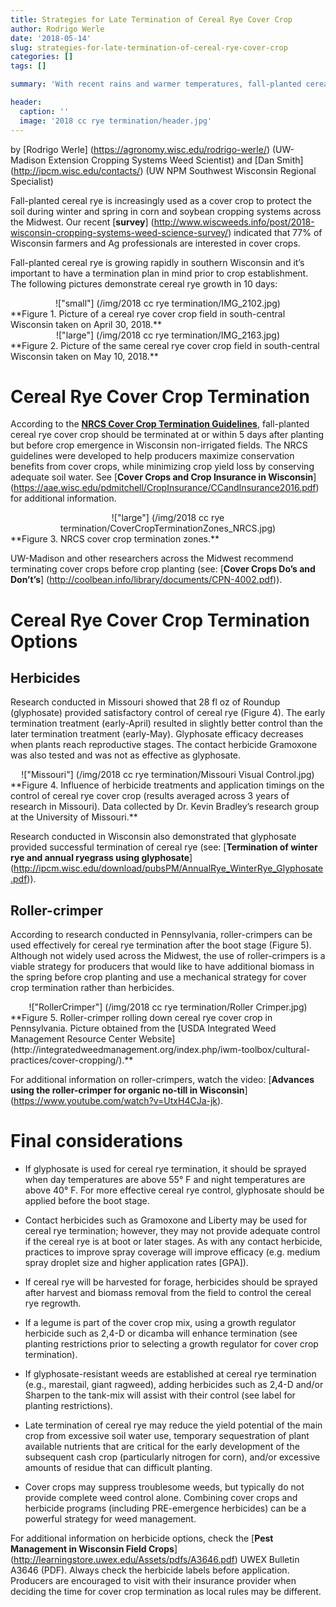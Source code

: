 ```yaml
---
title: Strategies for Late Termination of Cereal Rye Cover Crop
author: Rodrigo Werle
date: '2018-05-14'
slug: strategies-for-late-termination-of-cereal-rye-cover-crop
categories: []
tags: []

summary: 'With recent rains and warmer temperatures, fall-planted cereal rye is growing rapidly and it’s important to have a termination plan in mind prior to crop establishment.'

header:
  caption: ''
  image: '2018 cc rye termination/header.jpg'
---
```

by [Rodrigo Werle] (https://agronomy.wisc.edu/rodrigo-werle/) (UW-Madison Extension Cropping Systems Weed Scientist) and
[Dan Smith] (http://ipcm.wisc.edu/contacts/) (UW NPM Southwest Wisconsin Regional Specialist)


Fall-planted cereal rye is increasingly used as a cover crop to protect the soil during winter and spring in corn and soybean cropping systems across the Midwest. Our recent [**survey**] (http://www.wiscweeds.info/post/2018-wisconsin-cropping-systems-weed-science-survey/) indicated that 77% of Wisconsin farmers and Ag professionals are interested in cover crops. 

Fall-planted cereal rye is growing rapidly in southern Wisconsin and it’s important to have a termination plan in mind prior to crop establishment. The following pictures demonstrate cereal rye growth in 10 days:

<center>!["small"] (/img/2018 cc rye termination/IMG_2102.jpg)</center>
**Figure 1. Picture of a cereal rye cover crop field in south-central Wisconsin taken on April 30, 2018.**

<center>!["large"] (/img/2018 cc rye termination/IMG_2163.jpg)</center>
**Figure 2. Picture of the same cereal rye cover crop field in south-central Wisconsin taken on May 10, 2018.**

# **Cereal Rye Cover Crop Termination**

According to the [**NRCS Cover Crop Termination Guidelines**](https://www.nrcs.usda.gov/Internet/FSE_DOCUMENTS/stelprdb1263099.pdf), fall-planted cereal rye cover crop should be terminated at or within 5 days after planting but before crop emergence in Wisconsin non-irrigated fields. The NRCS guidelines were developed to help producers maximize conservation benefits from cover crops, while minimizing crop yield loss by conserving adequate soil water. See [**Cover Crops and Crop Insurance in Wisconsin**] (https://aae.wisc.edu/pdmitchell/CropInsurance/CCandInsurance2016.pdf) for additional information. 


<center>!["large"] (/img/2018 cc rye termination/CoverCropTerminationZones_NRCS.jpg)</center>
**Figure 3. NRCS cover crop termination zones.**

UW-Madison and other researchers across the Midwest recommend terminating cover crops before crop planting (see: [**Cover Crops Do’s and Don’t’s**] (http://coolbean.info/library/documents/CPN-4002.pdf)).  

# **Cereal Rye Cover Crop Termination Options**

## **Herbicides**
Research conducted in Missouri showed that 28 fl oz of Roundup (glyphosate) provided satisfactory control of cereal rye (Figure 4). The early termination treatment (early-April) resulted in slightly better control than the later termination treatment (early-May). Glyphosate efficacy decreases when plants reach reproductive stages. The contact herbicide Gramoxone was also tested and was not as effective as glyphosate. 

<center>!["Missouri"] (/img/2018 cc rye termination/Missouri Visual Control.jpg)</center>
**Figure 4. Influence of herbicide treatments and application timings on the control of cereal rye cover crop (results averaged across 3 years of research in Missouri). Data collected by Dr. Kevin Bradley’s research group at the University of Missouri.**

Research conducted in Wisconsin also demonstrated that glyphosate provided successful termination of cereal rye (see: [**Termination of winter rye and annual ryegrass using glyphosate**] (http://ipcm.wisc.edu/download/pubsPM/AnnualRye_WinterRye_Glyphosate.pdf)).  

## **Roller-crimper**
According to research conducted in Pennsylvania, roller-crimpers can be used effectively for cereal rye termination after the boot stage (Figure 5). Although not widely used across the Midwest, the use of roller-crimpers is a viable strategy for producers that would like to have additional biomass in the spring before crop planting and use a mechanical strategy for cover crop termination rather than herbicides.

<center>!["RollerCrimper"] (/img/2018 cc rye termination/Roller Crimper.jpg)</center>
**Figure 5. Roller-crimper rolling down cereal rye cover crop in Pennsylvania. Picture obtained from the [USDA Integrated Weed Management Resource Center Website] (http://integratedweedmanagement.org/index.php/iwm-toolbox/cultural-practices/cover-cropping/).**

For additional information on roller-crimpers, watch the video: [**Advances using the roller-crimper for organic no-till in Wisconsin**] (https://www.youtube.com/watch?v=UtxH4CJa-jk). 

# **Final considerations**

+	If glyphosate is used for cereal rye termination, it should be sprayed when day temperatures are above 55° F and night temperatures are above 40° F. For more effective cereal rye control, glyphosate should be applied before the boot stage. 

+ Contact herbicides such as Gramoxone and Liberty may be used for cereal rye termination; however, they may not provide adequate control if the cereal rye is at boot or later stages. As with any contact herbicide, practices to improve spray coverage will improve efficacy (e.g. medium spray droplet size and higher application rates [GPA]).

+ If cereal rye will be harvested for forage, herbicides should be sprayed after harvest and biomass removal from the field to control the cereal rye regrowth. 

+ If a legume is part of the cover crop mix, using a growth regulator herbicide such as 2,4-D or dicamba will enhance termination (see planting restrictions prior to selecting a growth regulator for cover crop termination). 

+ If glyphosate-resistant weeds are established at cereal rye termination (e.g., marestail, giant ragweed), adding herbicides such as 2,4-D and/or Sharpen to the tank-mix will assist with their control (see label for planting restrictions).

+ Late termination of cereal rye may reduce the yield potential of the main crop from excessive soil water use, temporary sequestration of plant available nutrients that are critical for the early development of the subsequent cash crop (particularly nitrogen for corn), and/or excessive amounts of residue that can difficult planting.    

+ Cover crops may suppress troublesome weeds, but typically do not provide complete weed control alone. Combining cover crops and herbicide programs (including PRE-emergence herbicides) can be a powerful strategy for weed management. 

For additional information on herbicide options, check the [**Pest Management in Wisconsin Field Crops**] (http://learningstore.uwex.edu/Assets/pdfs/A3646.pdf) UWEX Bulletin A3646 (PDF). Always check the herbicide labels before application. Producers are encouraged to visit with their insurance provider when deciding the time for cover crop termination as local rules may be different. 
